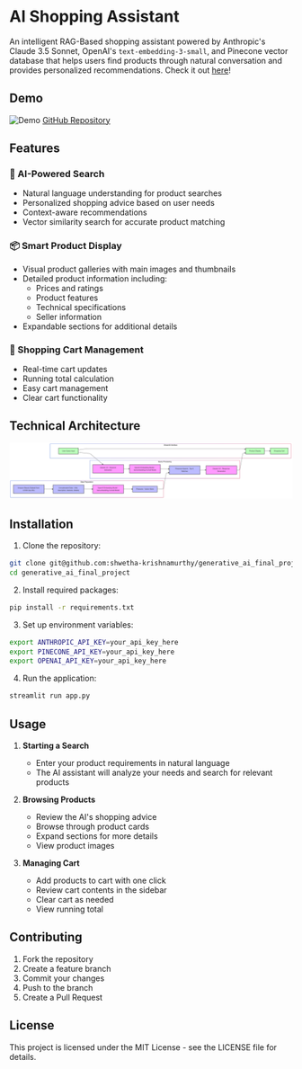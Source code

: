 # AI Shopping Assistant

An intelligent RAG-Based shopping assistant powered by Anthropic's Claude 3.5 Sonnet, OpenAI's `text-embedding-3-small`, and Pinecone vector database that helps users find products through natural conversation and provides personalized recommendations.
Check it out [here](https://gen-ai-shopping-assistant.streamlit.app/)!

## Demo

<!-- Choose one of these options based on your video format: -->

![Demo](GenAI-Final-Project-Video.gif)
[GitHub Repository](https://github.com/shwetha-krishnamurthy/generative_ai_final_project)

## Features

### 🤖 AI-Powered Search
- Natural language understanding for product searches
- Personalized shopping advice based on user needs
- Context-aware recommendations
- Vector similarity search for accurate product matching

### 📦 Smart Product Display
- Visual product galleries with main images and thumbnails
- Detailed product information including:
  - Prices and ratings
  - Product features
  - Technical specifications
  - Seller information
- Expandable sections for additional details

### 🛒 Shopping Cart Management
- Real-time cart updates
- Running total calculation
- Easy cart management
- Clear cart functionality

## Technical Architecture

![Architecture Diagram](GenAI-Final-Project-Diagram.png)

## Installation

1. Clone the repository:
```bash
git clone git@github.com:shwetha-krishnamurthy/generative_ai_final_project.git
cd generative_ai_final_project
```

2. Install required packages:
```bash
pip install -r requirements.txt
```

3. Set up environment variables:
```bash
export ANTHROPIC_API_KEY=your_api_key_here
export PINECONE_API_KEY=your_api_key_here
export OPENAI_API_KEY=your_api_key_here
```

4. Run the application:
```bash
streamlit run app.py
```

## Usage

1. **Starting a Search**
   - Enter your product requirements in natural language
   - The AI assistant will analyze your needs and search for relevant products

2. **Browsing Products**
   - Review the AI's shopping advice
   - Browse through product cards
   - Expand sections for more details
   - View product images

3. **Managing Cart**
   - Add products to cart with one click
   - Review cart contents in the sidebar
   - Clear cart as needed
   - View running total

## Contributing

1. Fork the repository
2. Create a feature branch
3. Commit your changes
4. Push to the branch
5. Create a Pull Request

## License

This project is licensed under the MIT License - see the LICENSE file for details.
